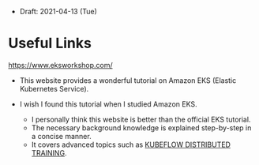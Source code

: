 * Draft: 2021-04-13 (Tue)

# Useful Links

https://www.eksworkshop.com/

* This website provides a wonderful tutorial on Amazon EKS (Elastic Kubernetes Service).

* I wish I found this tutorial when I studied Amazon EKS.

  * I personally think this website is better than the official EKS tutorial.
  * The necessary background knowledge is explained step-by-step in a concise manner.
  * It covers advanced topics such as [KUBEFLOW DISTRIBUTED TRAINING](https://www.eksworkshop.com/advanced/420_kubeflow/distributed/).

  


